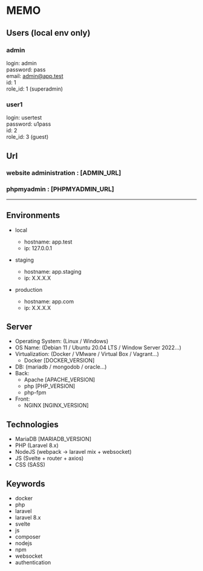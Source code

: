 # MEMO

## Users (local env only)

### admin

login: admin  
password: pass    
email: admin@app.test  
id: 1  
role_id: 1 (superadmin)

### user1

login: usertest    
password: u1pass  
id: 2  
role_id: 3 (guest)

## Url

### website administration : [ADMIN_URL]

### phpmyadmin : [PHPMYADMIN_URL]

---

## Environments

- local
    - hostname: app.test
    - ip: 127.0.0.1

- staging
    - hostname: app.staging
    - ip: X.X.X.X

- production
    - hostname: app.com
    - ip: X.X.X.X

## Server

- Operating System: (Linux / Windows)  
- OS Name: (Debian 11 / Ubuntu 20.04 LTS / Window Server 2022...)  
- Virtualization: (Docker / VMware / Virtual Box / Vagrant...)  
    - Docker [DOCKER_VERSION]
- DB: (mariadb / mongodob / oracle...)
- Back:  
    - Apache [APACHE_VERSION]
    - php [PHP_VERSION]
    - php-fpm
- Front: 
    - NGINX [NGINX_VERSION]

## Technologies

- MariaDB [MARIADB_VERSION]
- PHP (Laravel 8.x)
- NodeJS (webpack -> laravel mix + websocket)
- JS (Svelte + router + axios)
- CSS (SASS)


## Keywords

<ul id="keywords">
    <li>docker</li>
    <li>php</li>
    <li>laravel</li>
    <li>laravel 8.x</li>
    <li>svelte</li>
    <li>js</li>
    <li>composer</li>
    <li>nodejs</li>
    <li>npm</li>
    <li>websocket</li>
    <li>authentication</li>
</ul>


